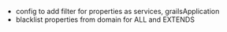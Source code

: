 - config to add filter for properties as services, grailsApplication
- blacklist properties from domain for ALL and EXTENDS
